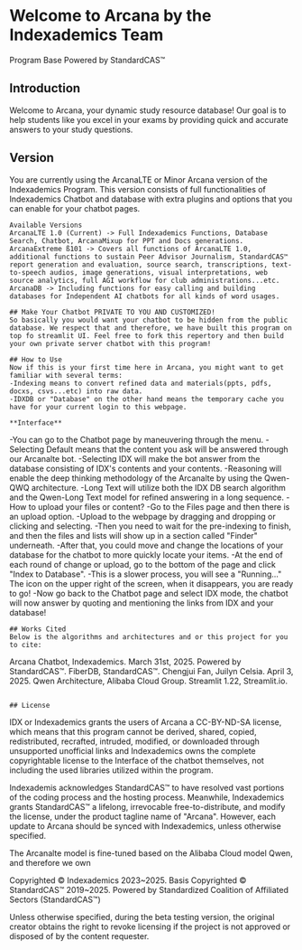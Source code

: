 # Welcome to Arcana by the Indexademics Team
Program Base Powered by StandardCAS™
## Introduction
Welcome to Arcana, your dynamic study resource database! Our goal is to help students like you excel in your exams by providing quick and accurate answers to your study questions. 

## Version
You are currently using the ArcanaLTE or Minor Arcana version of the Indexademics Program. This version consists of full functionalities of Indexademics Chatbot and database with extra plugins and options that you can enable for your chatbot pages. 
```
Available Versions
ArcanaLTE 1.0 (Current) -> Full Indexademics Functions, Database Search, Chatbot, ArcanaMixup for PPT and Docs generations.
ArcanaExtreme ß101 -> Covers all functions of ArcanaLTE 1.0, additional functions to sustain Peer Advisor Journalism, StandardCAS™ report generation and evaluation, source search, transcriptions, text-to-speech audios, image generations, visual interpretations, web source analytics, full AGI workflow for club administrations...etc.
ArcanaDB -> Including functions for easy calling and building databases for Independent AI chatbots for all kinds of word usages. 

## Make Your Chatbot PRIVATE TO YOU AND CUSTOMIZED!
So basically you would want your chatbot to be hidden from the public database. We respect that and therefore, we have built this program on top fo streamlit UI. Feel free to fork this repertory and then build your own private server chatbot with this program!

## How to Use
Now if this is your first time here in Arcana, you might want to get familiar with several terms:
-Indexing means to convert refined data and materials(ppts, pdfs, docxs, csvs...etc) into raw data.
-IDXDB or "Database" on the other hand means the temporary cache you have for your current login to this webpage.
        
**Interface**
```
-You can go to the Chatbot page by maneuvering through the menu.
  -Selecting Default means that the content you ask will be answered through our Arcanalte bot.
  -Selecting IDX will make the bot answer from the database consisting of IDX's contents and your contents.
  -Reasoning will enable the deep thinking methodology of the Arcanalte by using the Qwen-QWQ architecture.
  -Long Text will utilize both the IDX DB search algorithm and the Qwen-Long Text model for refined answering in a long sequence.
-How to upload your files or content?
  -Go to the Files page and then there is an upload option.
  -Upload to the webpage by dragging and dropping or clicking and selecting.
  -Then you need to wait for the pre-indexing to finish, and then the files and lists will show up in a section called "Finder" underneath.
  -After that, you could move and change the locations of your database for the chatbot to more quickly locate your items.
  -At the end of each round of change or upload, go to the bottom of the page and click "Index to Database". 
    -This is a slower process, you will see a "Running..." The icon on the upper right of the screen, when it disappears, you are ready to go!
    -Now go back to the Chatbot page and select IDX mode, the chatbot will now answer by quoting and mentioning the links from IDX and your database!
```
## Works Cited
Below is the algorithms and architectures and or this project for you to cite:
```
Arcana Chatbot, Indexademics. March 31st, 2025. Powered by StandardCAS™. 
FiberDB, StandardCAS™. Chengjui Fan, Juilyn Celsia. April 3, 2025.
Qwen Architecture, Alibaba Cloud Group.
Streamlit 1.22, Streamlit.io.
```

## License
```
IDX or Indexademics grants the users of Arcana a CC-BY-ND-SA license, which means that this program cannot be derived, shared, copied, redistributed, recrafted, intruded, modified, or downloaded through unsupported unofficial links and Indexademics owns the complete copyrightable license to the Interface of the chatbot themselves, not including the used libraries utilized within the program.

Indexademis acknowledges StandardCAS™ to have resolved vast portions of the coding process and the hosting process. Meanwhile, Indexademics grants StandardCAS™ a lifelong, irrevocable free-to-distribute, and modify the license, under the product tagline name of "Arcana". However, each update to Arcana should be synced with Indexademics, unless otherwise specified.

The Arcanalte model is fine-tuned based on the Alibaba Cloud model Qwen, and therefore we own

Copyrighted © Indexademics 2023~2025.
Basis Copyrighted © StandardCAS™ 2019~2025.
Powered by Standardized Coalition of Affiliated Sectors (StandardCAS™)

Unless otherwise specified, during the beta testing version, the original creator obtains the right to revoke licensing if the project is not approved or disposed of by the content requester. 
```
